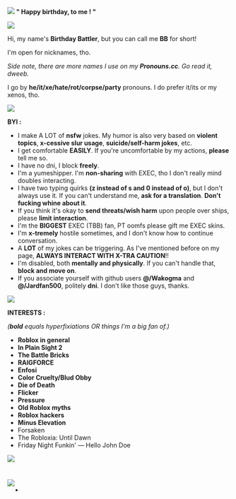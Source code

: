 ![](https://i.postimg.cc/pdbYfkxq/Birthday-Bash-Placeholder-1.png)  **" Happy birthday, to me ! "**

![](https://i.postimg.cc/BnYBjDnn/12c3343b.gif)

Hi, my name's **Birthday Battler**, but you can call me **BB** for short!

I'm open for nicknames, tho.

*Side note, there are more names I use on my **Pronouns.cc**. Go read it, dweeb.*

I go by **he/it/xe/hate/rot/corpse/party** pronouns. I do prefer it/its or my xenos, tho.

![](https://i.postimg.cc/BnYBjDnn/12c3343b.gif)

**BYI :**

- I make A LOT of **nsfw** jokes. My humor is also very based on **violent topics**, **x-cessive slur usage**, **suicide/self-harm jokes**, etc.
- I get comfortable **EASILY**. If you're uncomfortable by my actions, **please** tell me so.
- I have no dni, I block **freely**.
- I'm a yumeshipper. I'm **non-sharing** with EXEC, tho I don't really mind doubles interacting.
- I have two typing quirks **(z instead of s and 0 instead of o)**, but I don't always use it. If you can't understand me, **ask for a translation**. **Don't fucking whine about it**.
- If you think it's okay to **send threats/wish harm** upon people over ships, please **limit interaction**.
- I'm the **BIGGEST** EXEC (TBB) fan, PT oomfs please gift me EXEC skins.
- I'm **x-tremely** hostile sometimes, and I don't know how to continue conversation.
- A **LOT** of my jokes can be triggering. As I've mentioned before on my page, **ALWAYS INTERACT WITH X-TRA CAUTION**!!
- I'm disabled, both **mentally and physically**. If you can't handle that, **block and move on**.
- If you associate yourself with github users **@/Wakogma** and **@/Jardfan500**, politely **dni**. I don't like those guys, thanks.

![](https://i.postimg.cc/BnYBjDnn/12c3343b.gif)

**INTERESTS :**

*(***bold*** equals hyperfixiations OR things I'm a big fan of.)*

- **Roblox in general**
- **In Plain Sight 2**
- **The Battle Bricks**
- **RAIGFORCE**
- **Enfosi**
- **Color Cruelty/Blud Obby**
- **Die of Death**
- **Flicker**
- **Pressure**
- **Old Roblox myths**
- **Roblox hackers**
- **Minus Elevation**
- Forsaken
- The Robloxia: Until Dawn
- Friday Night Funkin' — Hello John Doe

![](https://i.postimg.cc/BnYBjDnn/12c3343b.gif)

# ![.](https://i.postimg.cc/tJkVLQ14/0e63e6b5.gif)
